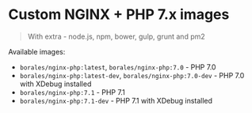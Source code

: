 # Custom NGINX + PHP 7.x images 

> With extra - node.js, npm, bower, gulp, grunt and pm2

Available images:

- `borales/nginx-php:latest`, `borales/nginx-php:7.0` - PHP 7.0
- `borales/nginx-php:latest-dev`, `borales/nginx-php:7.0-dev` - PHP 7.0 with XDebug installed
- `borales/nginx-php:7.1` - PHP 7.1
- `borales/nginx-php:7.1-dev` - PHP 7.1 with XDebug installed
